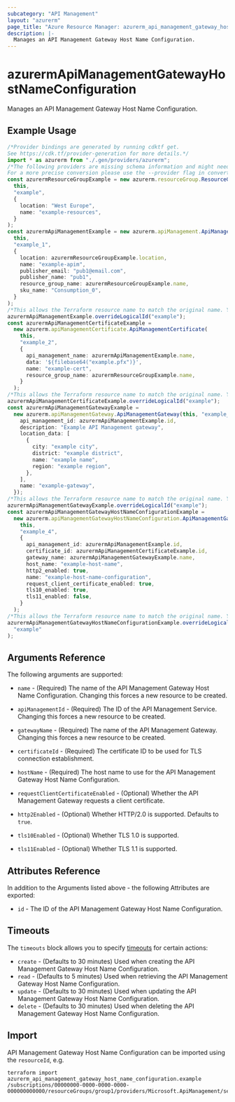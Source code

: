 ```yaml
---
subcategory: "API Management"
layout: "azurerm"
page_title: "Azure Resource Manager: azurerm_api_management_gateway_host_name_configuration"
description: |-
  Manages an API Management Gateway Host Name Configuration.
---
```


# azurermApiManagementGatewayHostNameConfiguration

Manages an API Management Gateway Host Name Configuration.

## Example Usage

```typescript
/*Provider bindings are generated by running cdktf get.
See https://cdk.tf/provider-generation for more details.*/
import * as azurerm from "./.gen/providers/azurerm";
/*The following providers are missing schema information and might need manual adjustments to synthesize correctly: azurerm.
For a more precise conversion please use the --provider flag in convert.*/
const azurermResourceGroupExample = new azurerm.resourceGroup.ResourceGroup(
  this,
  "example",
  {
    location: "West Europe",
    name: "example-resources",
  }
);
const azurermApiManagementExample = new azurerm.apiManagement.ApiManagement(
  this,
  "example_1",
  {
    location: azurermResourceGroupExample.location,
    name: "example-apim",
    publisher_email: "pub1@email.com",
    publisher_name: "pub1",
    resource_group_name: azurermResourceGroupExample.name,
    sku_name: "Consumption_0",
  }
);
/*This allows the Terraform resource name to match the original name. You can remove the call if you don't need them to match.*/
azurermApiManagementExample.overrideLogicalId("example");
const azurermApiManagementCertificateExample =
  new azurerm.apiManagementCertificate.ApiManagementCertificate(
    this,
    "example_2",
    {
      api_management_name: azurermApiManagementExample.name,
      data: '${filebase64("example.pfx")}',
      name: "example-cert",
      resource_group_name: azurermResourceGroupExample.name,
    }
  );
/*This allows the Terraform resource name to match the original name. You can remove the call if you don't need them to match.*/
azurermApiManagementCertificateExample.overrideLogicalId("example");
const azurermApiManagementGatewayExample =
  new azurerm.apiManagementGateway.ApiManagementGateway(this, "example_3", {
    api_management_id: azurermApiManagementExample.id,
    description: "Example API Management gateway",
    location_data: [
      {
        city: "example city",
        district: "example district",
        name: "example name",
        region: "example region",
      },
    ],
    name: "example-gateway",
  });
/*This allows the Terraform resource name to match the original name. You can remove the call if you don't need them to match.*/
azurermApiManagementGatewayExample.overrideLogicalId("example");
const azurermApiManagementGatewayHostNameConfigurationExample =
  new azurerm.apiManagementGatewayHostNameConfiguration.ApiManagementGatewayHostNameConfiguration(
    this,
    "example_4",
    {
      api_management_id: azurermApiManagementExample.id,
      certificate_id: azurermApiManagementCertificateExample.id,
      gateway_name: azurermApiManagementGatewayExample.name,
      host_name: "example-host-name",
      http2_enabled: true,
      name: "example-host-name-configuration",
      request_client_certificate_enabled: true,
      tls10_enabled: true,
      tls11_enabled: false,
    }
  );
/*This allows the Terraform resource name to match the original name. You can remove the call if you don't need them to match.*/
azurermApiManagementGatewayHostNameConfigurationExample.overrideLogicalId(
  "example"
);

```

## Arguments Reference

The following arguments are supported:

*   `name` - (Required) The name of the API Management Gateway Host Name Configuration. Changing this forces a new resource to be created.

*   `apiManagementId` - (Required) The ID of the API Management Service. Changing this forces a new resource to be created.

*   `gatewayName` - (Required) The name of the API Management Gateway. Changing this forces a new resource to be created.

*   `certificateId` - (Required) The certificate ID to be used for TLS connection establishment.

*   `hostName` - (Required) The host name to use for the API Management Gateway Host Name Configuration.

*   `requestClientCertificateEnabled` - (Optional) Whether the API Management Gateway requests a client certificate.

*   `http2Enabled` - (Optional) Whether HTTP/2.0 is supported. Defaults to `true`.

*   `tls10Enabled` - (Optional) Whether TLS 1.0 is supported.

*   `tls11Enabled` - (Optional) Whether TLS 1.1 is supported.

## Attributes Reference

In addition to the Arguments listed above - the following Attributes are exported:

* `id` - The ID of the API Management Gateway Host Name Configuration.

## Timeouts

The `timeouts` block allows you to specify [timeouts](https://www.terraform.io/docs/configuration/resources.html#timeouts) for certain actions:

* `create` - (Defaults to 30 minutes) Used when creating the API Management Gateway Host Name Configuration.
* `read` - (Defaults to 5 minutes) Used when retrieving the API Management Gateway Host Name Configuration.
* `update` - (Defaults to 30 minutes) Used when updating the API Management Gateway Host Name Configuration.
* `delete` - (Defaults to 30 minutes) Used when deleting the API Management Gateway Host Name Configuration.

## Import

API Management Gateway Host Name Configuration can be imported using the `resourceId`, e.g.

```console
terraform import azurerm_api_management_gateway_host_name_configuration.example /subscriptions/00000000-0000-0000-0000-000000000000/resourceGroups/group1/providers/Microsoft.ApiManagement/service/service1/gateways/gateway1/hostnameConfigurations/hc1
```
